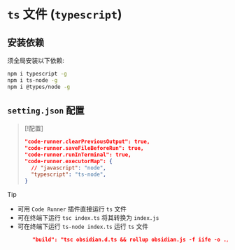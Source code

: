 # `ts` 文件 (`typescript`)

## 安装依赖

须全局安装以下依赖:

```bash
npm i typescript -g
npm i ts-node -g
npm i @types/node -g
```

## `setting.json` 配置

> [!配置]
> ```json
> "code-runner.clearPreviousOutput": true,
> "code-runner.saveFileBeforeRun": true,
> "code-runner.runInTerminal": true,
> "code-runner.executorMap": {
> 	// "javascript": "node",
> 	"typescript": "ts-node",
> }
> ```

> [!tip]
> - 可用 `Code Runner` 插件直接运行 `ts` 文件
> - 可在终端下运行 `tsc index.ts` 将其转换为 `index.js`
> - 可在终端下运行 `ts-node index.ts` 运行 `ts` 文件

```json
        "build": "tsc obsidian.d.ts && rollup obsidian.js -f iife -o ./dist/obsidian.iife.js"
```